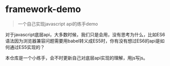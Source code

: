 # framework-demo
>一个自己实现javascript api的练手demo

对于javascript底层api，大多数时候，我们只是会用，没有思考为什么，比如ES6语法因为浏览器兼容问题需要用babel转义成ES5时，你有没有想过ES6的api是如何通过ES5实现的？

本仓库是一个小练手，会不时更新自己对底层api实现的理解，用js写js。
